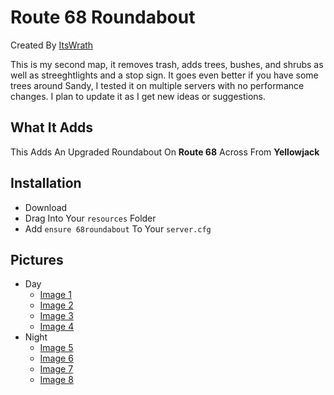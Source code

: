 # Route 68 Roundabout
Created By [ItsWrath](https://github.com/ItsWrath/panormaconstruction/new/main?readme=1)

This is my second map, it removes trash, adds trees, bushes, and shrubs as well as streeghtlights and a stop sign. It goes even better if you have some trees around Sandy, I tested it on multiple servers with no performance changes. I plan to update it as I get new ideas or suggestions.
## What It Adds
This Adds An Upgraded Roundabout On **Route 68** Across From **Yellowjack**

## Installation
- Download
- Drag Into Your `resources` Folder
- Add ``ensure 68roundabout`` To Your `server.cfg`

## Pictures
- Day
  - [Image 1](https://imgur.com/3u8sykx)
  - [Image 2](https://imgur.com/MdC2eJw)
  - [Image 3](https://imgur.com/mZiMSfq)
  - [Image 4](https://imgur.com/SisWrUT)
- Night
  - [Image 5](https://imgur.com/WpvN0Fs)
  - [Image 6](https://imgur.com/AULUF8v)
  - [Image 7](https://imgur.com/aALpIEe)
  - [Image 8](https://imgur.com/ac94Xws)
